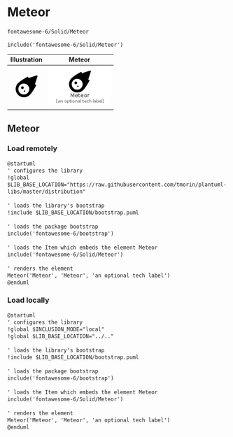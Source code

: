 # Meteor


```text
fontawesome-6/Solid/Meteor
```

```text
include('fontawesome-6/Solid/Meteor')
```



| Illustration | Meteor |
| :---: | :---: |
| ![illustration for Illustration](../../fontawesome-6/Solid/Meteor.png) | ![illustration for Meteor](../../fontawesome-6/Solid/Meteor.Local.png) |




## Meteor

### Load remotely
```plantuml
@startuml
' configures the library
!global $LIB_BASE_LOCATION="https://raw.githubusercontent.com/tmorin/plantuml-libs/master/distribution"

' loads the library's bootstrap
!include $LIB_BASE_LOCATION/bootstrap.puml

' loads the package bootstrap
include('fontawesome-6/bootstrap')

' loads the Item which embeds the element Meteor
include('fontawesome-6/Solid/Meteor')

' renders the element
Meteor('Meteor', 'Meteor', 'an optional tech label')
@enduml
```

### Load locally
```plantuml
@startuml
' configures the library
!global $INCLUSION_MODE="local"
!global $LIB_BASE_LOCATION="../.."

' loads the library's bootstrap
!include $LIB_BASE_LOCATION/bootstrap.puml

' loads the package bootstrap
include('fontawesome-6/bootstrap')

' loads the Item which embeds the element Meteor
include('fontawesome-6/Solid/Meteor')

' renders the element
Meteor('Meteor', 'Meteor', 'an optional tech label')
@enduml
```

